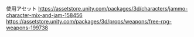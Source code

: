 使用アセット
https://assetstore.unity.com/packages/3d/characters/jammo-character-mix-and-jam-158456
https://assetstore.unity.com/packages/3d/props/weapons/free-rpg-weapons-199738
